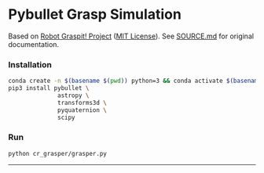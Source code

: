 # Pybullet Grasp Simulation 

Based on [Robot Graspit! Project][cr_grasper] ([MIT License][cr_grasper-lic]). See [SOURCE.md](SOURCE.md) for original documentation.

### Installation

```bash
conda create -n $(basename $(pwd)) python=3 && conda activate $(basename $(pwd))
pip3 install pybullet \
              astropy \
              transforms3d \
              pyquaternion \
              scipy

```

### Run

```bash
python cr_grasper/grasper.py
```


---

[cr_grasper]: https://github.com/carcamdou/cr_grasper
[cr_grasper-lic]: https://github.com/carcamdou/cr_grasper/blob/master/setup.py#L14